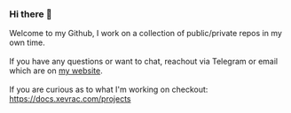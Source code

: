 ### Hi there 👋 
Welcome to my Github, I work on a collection of public/private repos in my own time.<br><br>If you have any questions or want to chat, reachout via Telegram or email which are on <a href="https://xevrac.com">my website</a>.<br><br>If you are curious as to what I'm working on checkout: https://docs.xevrac.com/projects
